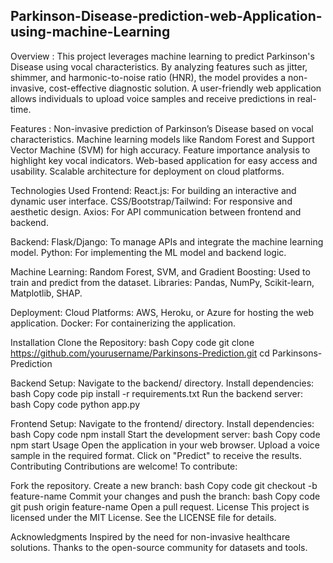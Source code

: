 ## Parkinson-Disease-prediction-web-Application-using-machine-Learning
Overview :
This project leverages machine learning to predict Parkinson's Disease using vocal characteristics. By analyzing features such as jitter, shimmer, and harmonic-to-noise ratio (HNR), the model provides a non-invasive, cost-effective diagnostic solution. A user-friendly web application allows individuals to upload voice samples and receive predictions in real-time.


Features :
Non-invasive prediction of Parkinson’s Disease based on vocal characteristics.
Machine learning models like Random Forest and Support Vector Machine (SVM) for high accuracy.
Feature importance analysis to highlight key vocal indicators.
Web-based application for easy access and usability.
Scalable architecture for deployment on cloud platforms.


Technologies Used
Frontend:
React.js: For building an interactive and dynamic user interface.
CSS/Bootstrap/Tailwind: For responsive and aesthetic design.
Axios: For API communication between frontend and backend.

Backend:
Flask/Django: To manage APIs and integrate the machine learning model.
Python: For implementing the ML model and backend logic.

Machine Learning:
Random Forest, SVM, and Gradient Boosting: Used to train and predict from the dataset.
Libraries: Pandas, NumPy, Scikit-learn, Matplotlib, SHAP.

Deployment:
Cloud Platforms: AWS, Heroku, or Azure for hosting the web application.
Docker: For containerizing the application.

Installation
Clone the Repository:
bash
Copy code
git clone https://github.com/yourusername/Parkinsons-Prediction.git
cd Parkinsons-Prediction

Backend Setup:
Navigate to the backend/ directory.
Install dependencies:
bash
Copy code
pip install -r requirements.txt
Run the backend server:
bash
Copy code
python app.py

Frontend Setup:
Navigate to the frontend/ directory.
Install dependencies:
bash
Copy code
npm install
Start the development server:
bash
Copy code
npm start
Usage
Open the application in your web browser.
Upload a voice sample in the required format.
Click on "Predict" to receive the results.
Contributing
Contributions are welcome! To contribute:

Fork the repository.
Create a new branch:
bash
Copy code
git checkout -b feature-name
Commit your changes and push the branch:
bash
Copy code
git push origin feature-name
Open a pull request.
License
This project is licensed under the MIT License. See the LICENSE file for details.

Acknowledgments
Inspired by the need for non-invasive healthcare solutions.
Thanks to the open-source community for datasets and tools.
